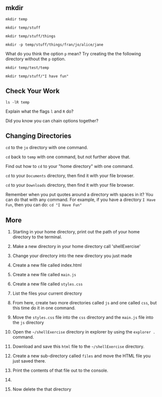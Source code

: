 

## mkdir

```
mkdir temp

mkdir temp/stuff

mkdir temp/stuff/things
```
```
mkdir -p temp/stuff/things/fran/jo/alice/jane
```
What do you think the option `p` mean? Try creating the the following directory without the `p` option.

```
mkdir temp/test/temp
```

```
mkdir temp/stuff/"I have fun"
```

## Check Your Work

```
ls -lR temp
```

Explain what the flags `l` and `R` do?

Did you know you can chain options together?

## Changing Directories

`cd` to the `jo` directory with one command.

`cd` back to `temp` with one command, but not further above that.

Find out how to `cd` to your "home directory" with one command.

`cd` to your `Documents` directory, then find it with your file browser.

`cd` to your `Downloads` directory, then find it with your file browser.

Remember when you put quotes around a directory with spaces in it? You can do that with any command. For example, if you have a directory `I Have Fun`, then you can do: `cd "I Have Fun"`

## More

1. Starting in your home directory, print out the path of your home directory to the terminal.

2. Make a new directory in your home directory call 'shellExercise'

3. Change your directory into the new directory you just made

4. Create a new file called index.html

5. Create a new file called `main.js`

6. Create a new file called `styles.css`

7. List the files your current directory

8. From here, create two more directories called `js` and one called `css`, but this time do it in one command.

9. Move the `styles.css` file into the `css` directory and the `main.js` file into the `js` directory

10. Open the `~/shellExercise` directory in explorer by using the `explorer .` command. 

11. Download and save this `html` file to the `~/shellExercise` directory.

12. Create a new sub-directory called `files` and move the HTML file you just saved there.

11. Print the contents of that file out to the console.

12.

13. Now delete the that directory
